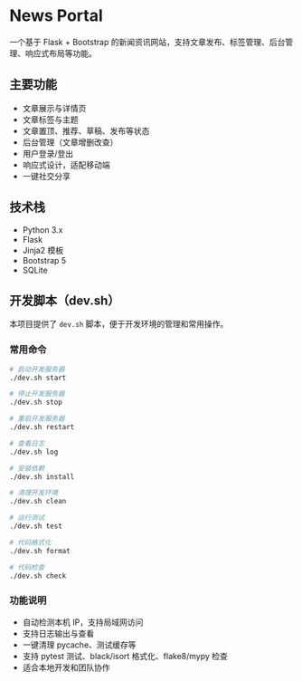 # News Portal

一个基于 Flask + Bootstrap 的新闻资讯网站，支持文章发布、标签管理、后台管理、响应式布局等功能。

## 主要功能

- 文章展示与详情页
- 文章标签与主题
- 文章置顶、推荐、草稿、发布等状态
- 后台管理（文章增删改查）
- 用户登录/登出
- 响应式设计，适配移动端
- 一键社交分享

## 技术栈

- Python 3.x
- Flask
- Jinja2 模板
- Bootstrap 5
- SQLite

## 开发脚本（dev.sh）

本项目提供了 `dev.sh` 脚本，便于开发环境的管理和常用操作。

### 常用命令

```bash
# 启动开发服务器
./dev.sh start

# 停止开发服务器
./dev.sh stop

# 重启开发服务器
./dev.sh restart

# 查看日志
./dev.sh log

# 安装依赖
./dev.sh install

# 清理开发环境
./dev.sh clean

# 运行测试
./dev.sh test

# 代码格式化
./dev.sh format

# 代码检查
./dev.sh check
```

### 功能说明

- 自动检测本机 IP，支持局域网访问
- 支持日志输出与查看
- 一键清理 pycache、测试缓存等
- 支持 pytest 测试、black/isort 格式化、flake8/mypy 检查
- 适合本地开发和团队协作
